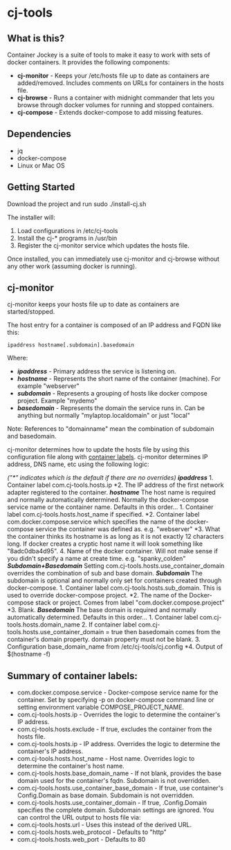 # cj-tools

## What is this?

Container Jockey is a suite of tools to make it easy to work with sets of docker containers.  It provides the following components:

- **cj-monitor** - Keeps your /etc/hosts file up to date as containers are added/removed.  Includes comments on URLs for containers in the hosts file.
- **cj-browse** - Runs a container with midnight commander that lets you browse through docker volumes for running and stopped containers.
- **cj-compose** - Extends docker-compose to add missing features.

## Dependencies

- jq
- docker-compose
- Linux or Mac OS

## Getting Started

Download the project and run sudo ./install-cj.sh

The installer will:
1. Load configurations in /etc/cj-tools
2. Install the cj-* programs in /usr/bin
3. Register the cj-monitor service which updates the hosts file.

Once installed, you can immediately use cj-monitor and cj-browse without any other work (assuming docker is running).

## cj-monitor

cj-monitor keeps your hosts file up to date as containers are started/stopped.

The host entry for a container is composed of an IP address and FQDN like this:

`ipaddress hostname[.subdomain].basedomain`

Where:
- ***ipaddress***  - Primary address the service is listening on.
- ***hostname***   - Represents the short name of the container (machine).  For example "webserver"
- ***subdomain***  - Represents a grouping of hosts like docker compose project.  Example "mydemo"
- ***basedomain*** - Represents the domain the service runs in.  Can be anything but normally "mylaptop.localdomain" or just "local"

Note: References to "domainname" mean the combination of subdomain and basedomain.

cj-monitor determines how to update the hosts file by using this configuration file
along with [container labels](https://docs.docker.com/config/labels-custom-metadata/).  cj-monitor determines IP address, DNS name, etc using the following logic:

*("\*" indicates which is the default if there are no overrides)*
***ipaddress***
     1. Container label com.cj-tools.hosts.ip
    *2. The IP address of the first network adapter registered to the container.
  ***hostname***
    The host name is required and normally automatically determined.
    Normally the docker-compose service name or the container name.  Defaults in this order...
     1. Container label com.cj-tools.hosts.host_name if specified.
    *2. Container label com.docker.compose.service which specifies the name
        of the docker-compose service the container was defined as.  e.g. "webserver"
    *3. What the container thinks its hostname is as long as it is not exactly 12 characters long.
        If docker creates a cryptic host name it will look something like "8adc0dba4d95".
     4. Name of the docker container.  Will not make sense if you didn't specify a name at create time.  e.g. "spanky_colden"
***Subdomain+Basedomain***
    Setting com.cj-tools.hosts.use_container_domain overrides the combination of sub and base domain.
***Subdomain***
    The subdomain is optional and normally only set for containers created through docker-compose.
     1. Container label com.cj-tools.hosts.sub_domain.  This is used to override docker-compose project.
    *2. The name of the Docker-compose stack or project.  Comes from label "com.docker.compose.project"
    *3. Blank.
***Basedomain***
    The base domain is required and normally automatically determined.  Defaults in this order...
     1. Container label com.cj-tools.hosts.domain_name
     2. If container label com.cj-tools.hosts.use_container_domain = true
        then basedomain comes from the container's domain property.  domain property must not be blank.
     3. Configuration base_domain_name from /etc/cj-tools/cj.config
    *4. Output of $(hostname -f)

## Summary of container labels:
-  com.docker.compose.service - Docker-compose service name for the container.  Set by specifying -p on docker-compose command line or setting environment variable COMPOSE_PROJECT_NAME.
-  com.cj-tools.hosts.ip - Overrides the logic to determine the container's IP address.
-  com.cj-tools.hosts.exclude - If true, excludes the container from the hosts file.
-  com.cj-tools.hosts.ip - IP address.  Overrides the logic to determine the container's IP address.
-  com.cj-tools.hosts.host_name - Host name.  Overrides logic to determine the container's host name.
-  com.cj-tools.hosts.base_domain_name - If not blank, provides the base domain used for the container's fqdn.  Subdomain is not overridden.
-  com.cj-tools.hosts.use_container_base_domain - If true, use container's Config.Domain as base domain.  Subdomain is not overridden.
-  com.cj-tools.hosts.use_container_domain - If true, .Config.Domain specifies the complete domain.  Subdomain settings are ignored.
You can control the URL output to hosts file via:
-  com.cj-tools.hosts.url - Uses this instead of the derived URL.
-  com.cj-tools.hosts.web_protocol - Defaults to "http"
-  com.cj-tools.hosts.web_port - Defaults to 80
